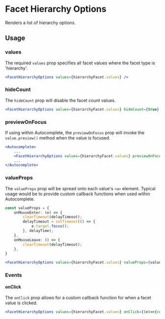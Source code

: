 # Facet Hierarchy Options

Renders a list of hierarchy options.

## Usage

### values
The required `values` prop specifies all facet values where the facet type is 'hierarchy'.

```jsx
<FacetHierarchyOptions values={hierarchyFacet.values} />
```

### hideCount
The `hideCount` prop will disable the facet count values.

```jsx
<FacetHierarchyOptions values={hierarchyFacet.values} hideCount={true} />
```

### previewOnFocus
If using within Autocomplete, the `previewOnFocus` prop will invoke the `value.preview()` method when the value is focused. 

```jsx
<Autocomplete>
    ...
	<FacetHierarchyOptions values={hierarchyFacet.values} previewOnFocus={true} />
    ...
</Autocomplete>
```

### valueProps
The `valueProps` prop will be spread onto each value's `<a>` element. Typical usage would be to provide custom callback functions when used within Autocomplete.

```typescript
const valueProps = {
	onMouseEnter: (e) => {
		clearTimeout(delayTimeout);
		delayTimeout = setTimeout(() => {
			e.target.focus();
		}, delayTime);
	},
	onMouseLeave: () => {
		clearTimeout(delayTimeout);
	},
}
```

```jsx
<FacetHierarchyOptions values={hierarchyFacet.values} valueProps={valueProps} />
```

### Events

#### onClick
The `onClick` prop allows for a custom callback function for when a facet value is clicked.

```jsx
<FacetHierarchyOptions values={hierarchyFacet.values} onClick={(e)=>{console.log(e)}} />
```
